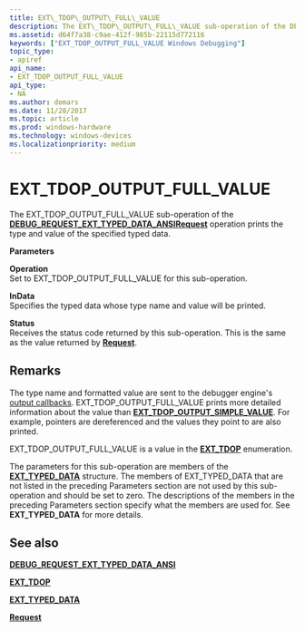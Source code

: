 ```yaml
---
title: EXT\_TDOP\_OUTPUT\_FULL\_VALUE
description: The EXT\_TDOP\_OUTPUT\_FULL\_VALUE sub-operation of the DEBUG\_REQUEST\_EXT\_TYPED\_DATA\_ANSI Request operation prints the type and value of the specified typed data.
ms.assetid: d64f7a38-c9ae-412f-985b-22115d772116
keywords: ["EXT_TDOP_OUTPUT_FULL_VALUE Windows Debugging"]
topic_type:
- apiref
api_name:
- EXT_TDOP_OUTPUT_FULL_VALUE
api_type:
- NA
ms.author: domars
ms.date: 11/28/2017
ms.topic: article
ms.prod: windows-hardware
ms.technology: windows-devices
ms.localizationpriority: medium
---
```


# EXT\_TDOP\_OUTPUT\_FULL\_VALUE


The EXT\_TDOP\_OUTPUT\_FULL\_VALUE sub-operation of the [**DEBUG\_REQUEST\_EXT\_TYPED\_DATA\_ANSI**](debug-request-ext-typed-data-ansi.md)[**Request**](request.md) operation prints the type and value of the specified typed data.

**Parameters**

<span id="Operation"></span><span id="operation"></span><span id="OPERATION"></span>**Operation**  
Set to EXT\_TDOP\_OUTPUT\_FULL\_VALUE for this sub-operation.

<span id="InData"></span><span id="indata"></span><span id="INDATA"></span>**InData**  
Specifies the typed data whose type name and value will be printed.

<span id="Status"></span><span id="status"></span><span id="STATUS"></span>**Status**  
Receives the status code returned by this sub-operation. This is the same as the value returned by [**Request**](request.md).

Remarks
-------

The type name and formatted value are sent to the debugger engine's [output callbacks](https://msdn.microsoft.com/library/windows/hardware/ff560116#output-callbacks). EXT\_TDOP\_OUTPUT\_FULL\_VALUE prints more detailed information about the value than [**EXT\_TDOP\_OUTPUT\_SIMPLE\_VALUE**](ext-tdop-output-simple-value.md). For example, pointers are dereferenced and the values they point to are also printed.

EXT\_TDOP\_OUTPUT\_FULL\_VALUE is a value in the [**EXT\_TDOP**](https://msdn.microsoft.com/library/windows/hardware/ff544529) enumeration.

The parameters for this sub-operation are members of the [**EXT\_TYPED\_DATA**](https://msdn.microsoft.com/library/windows/hardware/ff545306) structure. The members of EXT\_TYPED\_DATA that are not listed in the preceding Parameters section are not used by this sub-operation and should be set to zero. The descriptions of the members in the preceding Parameters section specify what the members are used for. See **EXT\_TYPED\_DATA** for more details.

## <span id="see_also"></span>See also


[**DEBUG\_REQUEST\_EXT\_TYPED\_DATA\_ANSI**](debug-request-ext-typed-data-ansi.md)

[**EXT\_TDOP**](https://msdn.microsoft.com/library/windows/hardware/ff544529)

[**EXT\_TYPED\_DATA**](https://msdn.microsoft.com/library/windows/hardware/ff545306)

[**Request**](request.md)

 

 






